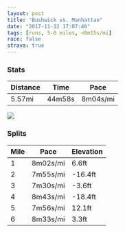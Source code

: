 ```yaml
---
layout: post
title: "Bushwick vs. Manhattan"
date: "2017-11-12 17:07:46"
tags: [runs, 5-6 miles, <8m15s/mi]
race: false
strava: true
---
```


### Stats

| Distance | Time | Pace |
|----------|------|------|
|5.57mi|44m58s|8m04s/mi|

<img src='https://maps.googleapis.com/maps/api/staticmap?maptype=roadmap&path=enc:c|hwFrlcbMsOfCqGyEk~@rpBf@tNyApIiw@j_BeWrhAmBrAyJv`@a^~fBaAnA{G_D_AhH|@nAoDhH_EiBg@vAaHe@}I{G&key=AIzaSyC1MId7bFpkLXNAaYhBSTb8jLyiSqzbDtM&size=800x800&markers=color:yellow|label:S|40.68306,-73.9145&markers=color:green|label:F|40.72477000000001,-73.98741000000001'>

### Splits

| Mile | Pace | Elevation |
|------|------|-----------|
|1|8m02s/mi|6.6ft|
|2|7m55s/mi|-16.4ft|
|3|7m30s/mi|-3.6ft|
|4|8m43s/mi|-18.4ft|
|5|7m56s/mi|12.1ft|
|6|8m33s/mi|3.3ft|
